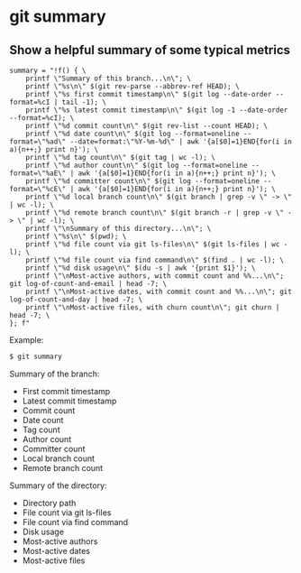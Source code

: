 # git summary

## Show a helpful summary of some typical metrics

```gitconfig
summary = "!f() { \
    printf \"Summary of this branch...\n\"; \
    printf \"%s\n\" $(git rev-parse --abbrev-ref HEAD); \
    printf \"%s first commit timestamp\n\" $(git log --date-order --format=%cI | tail -1); \
    printf \"%s latest commit timestamp\n\" $(git log -1 --date-order --format=%cI); \
    printf \"%d commit count\n\" $(git rev-list --count HEAD); \
    printf \"%d date count\n\" $(git log --format=oneline --format=\"%ad\" --date=format:\"%Y-%m-%d\" | awk '{a[$0]=1}END{for(i in a){n++;} print n}'); \
    printf \"%d tag count\n\" $(git tag | wc -l); \
    printf \"%d author count\n\" $(git log --format=oneline --format=\"%aE\" | awk '{a[$0]=1}END{for(i in a){n++;} print n}'); \
    printf \"%d committer count\n\" $(git log --format=oneline --format=\"%cE\" | awk '{a[$0]=1}END{for(i in a){n++;} print n}'); \
    printf \"%d local branch count\n\" $(git branch | grep -v \" -> \" | wc -l); \
    printf \"%d remote branch count\n\" $(git branch -r | grep -v \" -> \" | wc -l); \
    printf \"\nSummary of this directory...\n\"; \
    printf \"%s\n\" $(pwd); \
    printf \"%d file count via git ls-files\n\" $(git ls-files | wc -l); \
    printf \"%d file count via find command\n\" $(find . | wc -l); \
    printf \"%d disk usage\n\" $(du -s | awk '{print $1}'); \
    printf \"\nMost-active authors, with commit count and %%...\n\"; git log-of-count-and-email | head -7; \
    printf \"\nMost-active dates, with commit count and %%...\n\"; git log-of-count-and-day | head -7; \
    printf \"\nMost-active files, with churn count\n\"; git churn | head -7; \
}; f"
```

Example:

```sh
$ git summary
```

Summary of the branch:

  * First commit timestamp
  * Latest commit timestamp
  * Commit count
  * Date count
  * Tag count
  * Author count
  * Committer count
  * Local branch count
  * Remote branch count

Summary of the directory:

  * Directory path
  * File count via git ls-files
  * File count via find command
  * Disk usage
  * Most-active authors
  * Most-active dates
  * Most-active files
